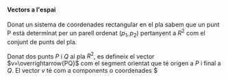 #### Vectors a l'espai

Donat un sistema de coordenades rectangular en el pla sabem que un punt P està determinat per un parell ordenat $(p_1,p_2)$ pertanyent a $R^2$ com el conjunt de punts del pla.

Donat dos punts $P$ i $Q$ al pla $R^2$, es defineix el vector $v=\overrightarrow{PQ}$ com el segment orientat que té origen a $P$ i final a $Q$. El vector $v$ té com a components o coordenades $

